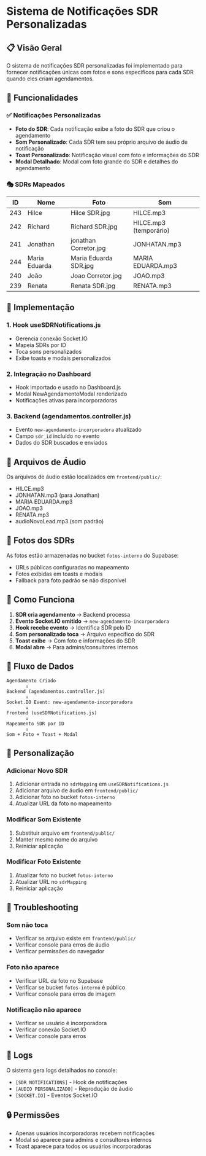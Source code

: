 # Sistema de Notificações SDR Personalizadas

## 📋 Visão Geral

O sistema de notificações SDR personalizadas foi implementado para fornecer notificações únicas com fotos e sons específicos para cada SDR quando eles criam agendamentos.

## 🎯 Funcionalidades

### ✅ Notificações Personalizadas
- **Foto do SDR**: Cada notificação exibe a foto do SDR que criou o agendamento
- **Som Personalizado**: Cada SDR tem seu próprio arquivo de áudio de notificação
- **Toast Personalizado**: Notificação visual com foto e informações do SDR
- **Modal Detalhado**: Modal com foto grande do SDR e detalhes do agendamento

### 🎭 SDRs Mapeados

| ID | Nome | Foto | Som |
|---|---|---|---|
| 243 | Hilce | Hilce SDR.jpg | HILCE.mp3 |
| 242 | Richard | Richard SDR.jpg | HILCE.mp3 (temporário) |
| 241 | Jonathan | jonathan Corretor.jpg | JONHATAN.mp3 |
| 244 | Maria Eduarda | Maria Eduarda SDR.jpg | MARIA EDUARDA.mp3 |
| 240 | João | Joao Corretor.jpg | JOAO.mp3 |
| 239 | Renata | Renata SDR.jpg | RENATA.mp3 |

## 🔧 Implementação

### 1. Hook useSDRNotifications.js
- Gerencia conexão Socket.IO
- Mapeia SDRs por ID
- Toca sons personalizados
- Exibe toasts e modais personalizados

### 2. Integração no Dashboard
- Hook importado e usado no Dashboard.js
- Modal NewAgendamentoModal renderizado
- Notificações ativas para incorporadoras

### 3. Backend (agendamentos.controller.js)
- Evento `new-agendamento-incorporadora` atualizado
- Campo `sdr_id` incluído no evento
- Dados do SDR buscados e enviados

## 🎵 Arquivos de Áudio

Os arquivos de áudio estão localizados em `frontend/public/`:
- HILCE.mp3
- JONHATAN.mp3 (para Jonathan)
- MARIA EDUARDA.mp3
- JOAO.mp3
- RENATA.mp3
- audioNovoLead.mp3 (som padrão)

## 📸 Fotos dos SDRs

As fotos estão armazenadas no bucket `fotos-interno` do Supabase:
- URLs públicas configuradas no mapeamento
- Fotos exibidas em toasts e modais
- Fallback para foto padrão se não disponível

## 🚀 Como Funciona

1. **SDR cria agendamento** → Backend processa
2. **Evento Socket.IO emitido** → `new-agendamento-incorporadora`
3. **Hook recebe evento** → Identifica SDR pelo ID
4. **Som personalizado toca** → Arquivo específico do SDR
5. **Toast exibe** → Com foto e informações do SDR
6. **Modal abre** → Para admins/consultores internos

## 🔄 Fluxo de Dados

```
Agendamento Criado
       ↓
Backend (agendamentos.controller.js)
       ↓
Socket.IO Event: new-agendamento-incorporadora
       ↓
Frontend (useSDRNotifications.js)
       ↓
Mapeamento SDR por ID
       ↓
Som + Foto + Toast + Modal
```

## 🎨 Personalização

### Adicionar Novo SDR
1. Adicionar entrada no `sdrMapping` em `useSDRNotifications.js`
2. Adicionar arquivo de áudio em `frontend/public/`
3. Adicionar foto no bucket `fotos-interno`
4. Atualizar URL da foto no mapeamento

### Modificar Som Existente
1. Substituir arquivo em `frontend/public/`
2. Manter mesmo nome do arquivo
3. Reiniciar aplicação

### Modificar Foto Existente
1. Atualizar foto no bucket `fotos-interno`
2. Atualizar URL no `sdrMapping`
3. Reiniciar aplicação

## 🐛 Troubleshooting

### Som não toca
- Verificar se arquivo existe em `frontend/public/`
- Verificar console para erros de áudio
- Verificar permissões do navegador

### Foto não aparece
- Verificar URL da foto no Supabase
- Verificar se bucket `fotos-interno` é público
- Verificar console para erros de imagem

### Notificação não aparece
- Verificar se usuário é incorporadora
- Verificar conexão Socket.IO
- Verificar console para erros

## 📝 Logs

O sistema gera logs detalhados no console:
- `[SDR NOTIFICATIONS]` - Hook de notificações
- `[AUDIO PERSONALIZADO]` - Reprodução de áudio
- `[SOCKET.IO]` - Eventos Socket.IO

## 🔒 Permissões

- Apenas usuários incorporadoras recebem notificações
- Modal só aparece para admins e consultores internos
- Toast aparece para todos os usuários incorporadoras
